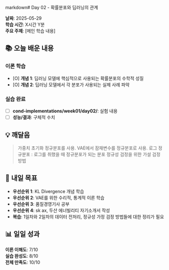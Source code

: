 markdown# Day 02 - 확률분포와 딥러닝의 관계

**날짜**: 2025-05-29  
**학습 시간**: X시간 Y분  
**주요 주제**: [메인 학습 내용]  

## 📚 오늘 배운 내용

### 이론 학습
- [O] **개념 1**: 딥러닝 모델에 핵심적으로 사용되는 확률분포의 수학적 성질
- [O] **개념 2**: 딥러닝 모델에서 각 분포가 사용되는 실제 사례 파악

### 실습 완료
- [ ] **cond-implementations/week01/day02/**: 실험 내용
- [ ] **성능/결과**: 구체적 수치

## 💡 깨달음

> 가중치 초기화 정규분포를 사용.
> VAE에서 잠재변수를 정규분포로 사용.
> 로그 정규분포 : 로그를 취했을 때 정규분포가 되는 분포
> 정규성 검정을 위한 가설 검정 방법

## 🎯 내일 목표

- **우선순위 1**: KL Divergence 개념 학습
- **우선순위 2**: VAE를 위한 수리적, 통계적 이론 학습
- **우선순위 3**: 품질경영기사 공부
- **우선순위 4**: sk ax, 두산 에너빌리티 자기소개서 작성
- **복습**: 1일차와 2일차의 데이터 전처리, 정규성 가정 검정 방법들에 대한 정리가 필요

## 📊 일일 성과

**이론 이해도**: 7/10  
**실습 완성도**: 8/10  
**전체 만족도**: 10/10  

